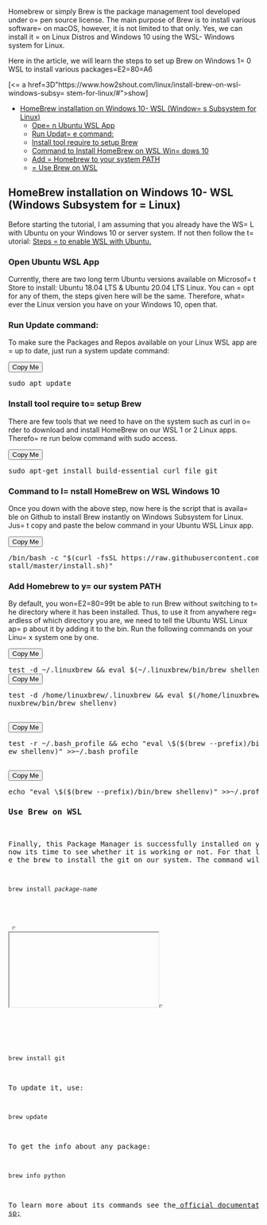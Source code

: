 <p>Homebrew or simply Brew is the package management tool developed under o=
pen source license. The main purpose of Brew is to install various software=
 on macOS, however, it is not limited to that only. Yes, we can install it =
on Linux Distros and Windows 10 using the WSL- Windows system for Linux.</p=
>
<p>Here in the article, we will learn the steps to set up Brew on Windows 1=
0 WSL to install various packages=E2=80=A6</p>
<div id=3D"toc_container" class=3D"no_bullets contracted" style=3D"width: a=
uto; display: table;"><p class=3D"toc_title"> <span class=3D"toc_toggle">[<=
a href=3D"https://www.how2shout.com/linux/install-brew-on-wsl-windows-subsy=
stem-for-linux/#">show</a>]</span></p><ul class=3D"toc_list" style=3D"displ=
ay: none;"><li><a href=3D"https://www.how2shout.com/linux/install-brew-on-w=
sl-windows-subsystem-for-linux/#HomeBrew_installation_on_Windows_10-_WSL_Wi=
ndows_Subsystem_for_Linux">HomeBrew installation on Windows 10- WSL (Window=
s Subsystem for Linux)</a><ul><li><a href=3D"https://www.how2shout.com/linu=
x/install-brew-on-wsl-windows-subsystem-for-linux/#Open_Ubuntu_WSL_App">Ope=
n Ubuntu WSL App</a></li><li><a href=3D"https://www.how2shout.com/linux/ins=
tall-brew-on-wsl-windows-subsystem-for-linux/#Run_Update_command">Run Updat=
e command:</a></li><li><a href=3D"https://www.how2shout.com/linux/install-b=
rew-on-wsl-windows-subsystem-for-linux/#Install_tool_require_to_setup_Brew"=
>Install tool require to setup Brew</a></li><li><a href=3D"https://www.how2=
shout.com/linux/install-brew-on-wsl-windows-subsystem-for-linux/#Command_to=
_Install_HomeBrew_on_WSL_Windows_10">Command to Install HomeBrew on WSL Win=
dows 10</a></li><li><a href=3D"https://www.how2shout.com/linux/install-brew=
-on-wsl-windows-subsystem-for-linux/#Add_Homebrew_to_your_system_PATH">Add =
Homebrew to your system PATH</a></li><li><a href=3D"https://www.how2shout.c=
om/linux/install-brew-on-wsl-windows-subsystem-for-linux/#Use_Brew_on_WSL">=
Use Brew on WSL</a></li></ul></li></ul></div>
<h2><span id=3D"HomeBrew_installation_on_Windows_10-_WSL_Windows_Subsystem_=
for_Linux">HomeBrew installation on Windows 10- WSL (Windows Subsystem for =
Linux)</span></h2>
<p>Before starting the tutorial, I am assuming that you already have the WS=
L with Ubuntu on your Windows 10 or server system. If not then follow the t=
utorial: <a href=3D"https://www.how2shout.com/how-to/enable-windows-subsyst=
em-linux-feature.html" target=3D"_blank" rel=3D"noopener noreferrer">Steps =
to enable WSL with Ubuntu.</a></p>
<h3><span id=3D"Open_Ubuntu_WSL_App">Open Ubuntu WSL App</span></h3>
<p>Currently, there are two long term Ubuntu versions available on Microsof=
t Store to install: Ubuntu 18.04 LTS &amp; Ubuntu 20.04 LTS Linux. You can =
opt for any of them, the steps given here will be the same. Therefore, what=
ever the Linux version you have on your Windows 10, open that.</p>
<h3><span id=3D"Run_Update_command">Run Update command:</span></h3>
<p>To make sure the Packages and Repos available on your Linux WSL app are =
up to date, just run a system update command:</p>
<span data-button-text=3D"Copy Me" data-button-position=3D"outside" data-bu=
tton-copy-text=3D"Copied!" data-style=3D"button" data-button-title=3D"Copy =
to Clipboard" data-selector=3D"pre" class=3D"copy-the-code-wrap copy-the-co=
de-style-button copy-the-code-outside-wrap"><div class=3D"copy-the-code-out=
side"><button class=3D"copy-the-code-button" data-style=3D"button" title=3D=
"Copy to Clipboard">Copy Me</button></div><pre class=3D"copy-the-code-targe=
t">sudo apt update</pre></span>
<h3><span id=3D"Install_tool_require_to_setup_Brew">Install tool require to=
 setup Brew</span></h3>
<p>There are few tools that we need to have on the system such as curl in o=
rder to download and install HomeBrew on our WSL 1 or 2 Linux apps. Therefo=
re run below command with sudo access.</p>
<span data-button-text=3D"Copy Me" data-button-position=3D"outside" data-bu=
tton-copy-text=3D"Copied!" data-style=3D"button" data-button-title=3D"Copy =
to Clipboard" data-selector=3D"pre" class=3D"copy-the-code-wrap copy-the-co=
de-style-button copy-the-code-outside-wrap"><div class=3D"copy-the-code-out=
side"><button class=3D"copy-the-code-button" data-style=3D"button" title=3D=
"Copy to Clipboard">Copy Me</button></div><pre class=3D"copy-the-code-targe=
t">sudo apt-get install build-essential curl file git</pre></span>
<h3><span id=3D"Command_to_Install_HomeBrew_on_WSL_Windows_10">Command to I=
nstall HomeBrew on WSL Windows 10</span></h3>
<p>Once you down with the above step, now here is the script that is availa=
ble on Github to install Brew instantly on Windows Subsystem for Linux. Jus=
t copy and paste the below command in your Ubuntu WSL Linux app.</p>
<span data-button-text=3D"Copy Me" data-button-position=3D"outside" data-bu=
tton-copy-text=3D"Copied!" data-style=3D"button" data-button-title=3D"Copy =
to Clipboard" data-selector=3D"pre" class=3D"copy-the-code-wrap copy-the-co=
de-style-button copy-the-code-outside-wrap"><div class=3D"copy-the-code-out=
side"><button class=3D"copy-the-code-button" data-style=3D"button" title=3D=
"Copy to Clipboard">Copy Me</button></div><pre class=3D"copy-the-code-targe=
t">/bin/bash -c "$(curl -fsSL https://raw.githubusercontent.com/Homebrew/in=
stall/master/install.sh)"</pre></span>
<h3><span id=3D"Add_Homebrew_to_your_system_PATH"><strong>Add Homebrew to y=
our system PATH</strong></span></h3>
<p>By default, you won=E2=80=99t be able to run Brew without switching to t=
he directory where it has been installed. Thus, to use it from anywhere reg=
ardless of which directory you are, we need to tell the Ubuntu WSL Linux ap=
p about it by adding it to the bin. Run the following commands on your Linu=
x system one by one.</p>
<span data-button-text=3D"Copy Me" data-button-position=3D"outside" data-bu=
tton-copy-text=3D"Copied!" data-style=3D"button" data-button-title=3D"Copy =
to Clipboard" data-selector=3D"pre" class=3D"copy-the-code-wrap copy-the-co=
de-style-button copy-the-code-outside-wrap"><div class=3D"copy-the-code-out=
side"><button class=3D"copy-the-code-button" data-style=3D"button" title=3D=
"Copy to Clipboard">Copy Me</button></div><pre class=3D"copy-the-code-targe=
t">test -d ~/.linuxbrew &amp;&amp; eval $(~/.linuxbrew/bin/brew shellenv)</=
pre></span>
<span data-button-text=3D"Copy Me" data-button-position=3D"outside" data-bu=
tton-copy-text=3D"Copied!" data-style=3D"button" data-button-title=3D"Copy =
to Clipboard" data-selector=3D"pre" class=3D"copy-the-code-wrap copy-the-co=
de-style-button copy-the-code-outside-wrap"><div class=3D"copy-the-code-out=
side"><button class=3D"copy-the-code-button" data-style=3D"button" title=3D=
"Copy to Clipboard">Copy Me</button></div><pre class=3D"copy-the-code-targe=
t">test -d /home/linuxbrew/.linuxbrew &amp;&amp; eval $(/home/linuxbrew/.li=
nuxbrew/bin/brew shellenv)</pre></span>
<span data-button-text=3D"Copy Me" data-button-position=3D"outside" data-bu=
tton-copy-text=3D"Copied!" data-style=3D"button" data-button-title=3D"Copy =
to Clipboard" data-selector=3D"pre" class=3D"copy-the-code-wrap copy-the-co=
de-style-button copy-the-code-outside-wrap"><div class=3D"copy-the-code-out=
side"><button class=3D"copy-the-code-button" data-style=3D"button" title=3D=
"Copy to Clipboard">Copy Me</button></div><pre class=3D"copy-the-code-targe=
t">test -r ~/.bash_profile &amp;&amp; echo "eval \$($(brew --prefix)/bin/br=
ew shellenv)" &gt;&gt;~/.bash_profile</pre></span>
<span data-button-text=3D"Copy Me" data-button-position=3D"outside" data-bu=
tton-copy-text=3D"Copied!" data-style=3D"button" data-button-title=3D"Copy =
to Clipboard" data-selector=3D"pre" class=3D"copy-the-code-wrap copy-the-co=
de-style-button copy-the-code-outside-wrap"><div class=3D"copy-the-code-out=
side"><button class=3D"copy-the-code-button" data-style=3D"button" title=3D=
"Copy to Clipboard">Copy Me</button></div><pre class=3D"copy-the-code-targe=
t">echo "eval \$($(brew --prefix)/bin/brew shellenv)" &gt;&gt;~/.profile</p=
re></span>
<h3><span id=3D"Use_Brew_on_WSL">Use Brew on WSL</span></h3>
<p>Finally, this Package Manager is successfully installed on your system, =
now its time to see whether it is working or not. For that let=E2=80=99s us=
e the brew to install the git on our system. The command will be:</p>
<p><code>brew install <em>package-name</em></code></p><div class=3D"how2s-c=
ontent_2" style=3D"margin-top: 3px; margin-bottom: 3px; " id=3D"how2s-21377=
11836">
<div style=3D"width:100%">
<div class=3D"ads-line">
<div class=3D"adsbyvli" style=3D"width: 300px !important; height: initial !=
important; visibility: visible !important; opacity: 1 !important; margin: 0=
px auto !important; display: flex !important; justify-content: center !impo=
rtant; align-items: center !important; min-height: 250px !important;" data-=
ad-slot=3D"vi_1505561072" data-id=3D"vi_1505561072_1"><vli id=3D"container_=
vi_1505561072_1" style=3D"visibility: visible; display: block !important; p=
osition: relative !important; margin: 0px auto !important; width: 300px !im=
portant; height: 250px !important;"><vli style=3D"visibility: visible;" id=
=3D"vi_1505561072_1" data-google-query-id=3D"COf5keGdovoCFZuHZgIdMRcAQA"><i=
frame class=3D"vliIgnore" style=3D"display: block !important; width: 300px;=
 height: 250px;" id=3D"ifr_vi_1505561072_1" src=3D"cid:frame-7F180FE2EB35ED=
5A713B36E868A6483B@mhtml.blink" frameborder=3D"0" scrolling=3D"no" marginhe=
ight=3D"0" marginwidth=3D"0" topmargin=3D"0" leftmargin=3D"0" allowtranspar=
ency=3D"true" width=3D"300" height=3D"250" sandbox=3D"allow-forms allow-poi=
nter-lock allow-popups allow-popups-to-escape-sandbox allow-same-origin all=
ow-scripts allow-top-navigation-by-user-activation"> </iframe></vli><iframe=
 id=3D"debug_vi_1505561072_1" frameborder=3D"no" scrolling=3D"no" allowtran=
sparency=3D"true" hidefocus=3D"true" marginwidth=3D"0" marginheight=3D"0" t=
opmargin=3D"0" leftmargin=3D"0" style=3D"width: 100%; height: 100%; positio=
n: absolute; background-color: rgba(255, 255, 255, 0.8); top: 0px; left: 0p=
x; z-index: 10000; display: none !important; opacity: 0 !important;"></ifra=
me><vli id=3D"__icon_vi_1505561072_1" style=3D"position: absolute !importan=
t; bottom: 0px !important; left: 0px !important; display: inline-block !imp=
ortant; height: 16px !important; line-height: 1 !important; font-size: 16px=
 !important;"><iframe class=3D"vliIgnore" frameborder=3D"no" scrolling=3D"n=
o" allowtransparency=3D"true" hidefocus=3D"true" marginwidth=3D"0" width=3D=
"16" height=3D"16" marginheight=3D"0" topmargin=3D"0" leftmargin=3D"0"></if=
rame></vli></vli></div>

</div>
<div class=3D"ads-line">
<div class=3D"adsbyvli" style=3D"width: 300px !important; height: initial !=
important; visibility: visible !important; opacity: 1 !important; margin: 0=
px auto !important; display: flex !important; justify-content: center !impo=
rtant; align-items: center !important; min-height: 250px !important;" data-=
ad-slot=3D"vi_1505561072" data-id=3D"vi_1505561072_2"><vli id=3D"container_=
vi_1505561072_2" style=3D"visibility: visible; display: block !important; p=
osition: relative !important; margin: 0px auto !important; width: 300px !im=
portant; height: 250px !important;"><vli style=3D"visibility: visible;" id=
=3D"vi_1505561072_2" data-google-query-id=3D"CPWhleGdovoCFdSQZgIdWoALVg"><d=
iv id=3D"google_ads_iframe_/22157535595/15055_How2shout.com/15055_How2shout=
.com_1_96__container__" style=3D"border: 0pt none; display: inline-block; w=
idth: 300px; height: 250px;"><iframe frameborder=3D"0" src=3D"cid:frame-DC8=
0749D29B027AE3201A6403C44A1FB@mhtml.blink" id=3D"google_ads_iframe_/2215753=
5595/15055_How2shout.com/15055_How2shout.com_1_96" title=3D"3rd party ad co=
ntent" name=3D"" scrolling=3D"no" marginwidth=3D"0" marginheight=3D"0" widt=
h=3D"1" height=3D"1" data-is-safeframe=3D"true" sandbox=3D"allow-forms allo=
w-popups allow-popups-to-escape-sandbox allow-same-origin allow-scripts all=
ow-top-navigation-by-user-activation" role=3D"region" aria-label=3D"Adverti=
sement" tabindex=3D"0" data-google-container-id=3D"3s" style=3D"border: 0px=
; vertical-align: bottom; width: 300px; height: 250px;" data-load-complete=
=3D"true"></iframe></div></vli><iframe id=3D"debug_vi_1505561072_2" framebo=
rder=3D"no" scrolling=3D"no" allowtransparency=3D"true" hidefocus=3D"true" =
marginwidth=3D"0" marginheight=3D"0" topmargin=3D"0" leftmargin=3D"0" style=
=3D"width: 100%; height: 100%; position: absolute; background-color: rgba(2=
55, 255, 255, 0.8); top: 0px; left: 0px; z-index: 10000; display: none !imp=
ortant; opacity: 0 !important;"></iframe><vli id=3D"__icon_vi_1505561072_2"=
 style=3D"position: absolute !important; bottom: 0px !important; left: 0px =
!important; display: inline-block !important; height: 16px !important; line=
-height: 1 !important; font-size: 16px !important;"><iframe class=3D"vliIgn=
ore" frameborder=3D"no" scrolling=3D"no" allowtransparency=3D"true" hidefoc=
us=3D"true" marginwidth=3D"0" width=3D"16" height=3D"16" marginheight=3D"0"=
 topmargin=3D"0" leftmargin=3D"0"></iframe></vli></vli></div>

</div>
</div>
<div style=3D"clear: both;"></div> </div>
<p><code>brew install git</code></p>
<p>To update it, use:</p>
<p><code>brew update</code></p>
<p>To get the info about any package:</p>
<p><code>brew info python</code></p>
<p>To learn more about its commands see the<a href=3D"https://docs.brew.sh/=
" target=3D"_blank" rel=3D"noopener noreferrer"> official documentation.&nb=
sp;</a></p>
